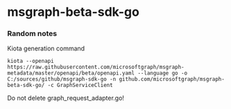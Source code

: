 # msgraph-beta-sdk-go



### Random notes

Kiota generation command

```Shell
kiota --openapi https://raw.githubusercontent.com/microsoftgraph/msgraph-metadata/master/openapi/beta/openapi.yaml --language go -o C:/sources/github/msgraph-sdk-go -n github.com/microsoftgraph/msgraph-beta-sdk-go/ -c GraphServiceClient
```

Do not delete graph_request_adapter.go!